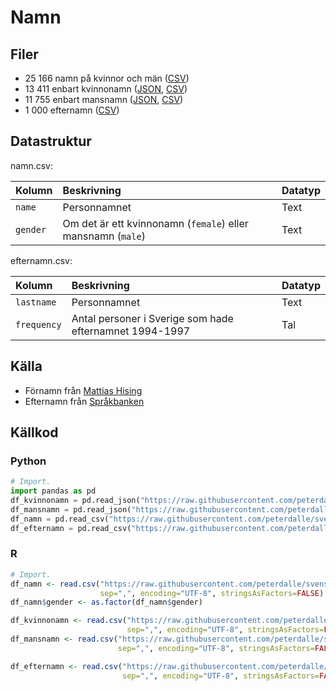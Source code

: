 # Namn

## Filer

- 25 166 namn på kvinnor och män ([CSV](namn.csv))
- 13 411 enbart kvinnonamn ([JSON](kvinnonamn.json), [CSV](kvinnonamn.csv))
- 11 755 enbart mansnamn ([JSON](mansnamn.json), [CSV](mansnamn.csv))
- 1 000 efternamn ([CSV](efternamn.csv))

## Datastruktur

namn.csv:

Kolumn | Beskrivning | Datatyp
:------- | :----------  | :----------
`name` | Personnamnet  | Text
`gender` | Om det är ett kvinnonamn (`female`) eller mansnamn (`male`) | Text

efternamn.csv:

Kolumn | Beskrivning | Datatyp
:------- | :----------  | :----------
`lastname` | Personnamnet  | Text
`frequency` | Antal personer i Sverige som hade efternamnet 1994-1997 | Tal

## Källa

- Förnamn från [Mattias Hising](https://github.com/hising/svensk-data)
- Efternamn från [Språkbanken](https://spraakbanken.gu.se/lb/statistik/lbenamnalf.phtml)

## Källkod

### Python

```py
# Import.
import pandas as pd
df_kvinnonamn = pd.read_json("https://raw.githubusercontent.com/peterdalle/svensktext/master/namn/kvinnonamn.json")
df_mansnamn = pd.read_json("https://raw.githubusercontent.com/peterdalle/svensktext/master/namn/mansnamn.json")
df_namn = pd.read_csv("https://raw.githubusercontent.com/peterdalle/svensktext/master/namn/namn.csv", sep=",", header=0)
df_efternamn = pd.read_csv("https://raw.githubusercontent.com/peterdalle/svensktext/master/namn/efternamn.csv", sep=",", header=0)
```

### R

```r
# Import.
df_namn <- read.csv("https://raw.githubusercontent.com/peterdalle/svensktext/master/namn/namn.csv",
                    sep=",", encoding="UTF-8", stringsAsFactors=FALSE)
df_namn$gender <- as.factor(df_namn$gender)

df_kvinnonamn <- read.csv("https://raw.githubusercontent.com/peterdalle/svensktext/master/namn/kvinnonamn.csv",
                          sep=",", encoding="UTF-8", stringsAsFactors=FALSE, header=FALSE)
df_mansnamn <- read.csv("https://raw.githubusercontent.com/peterdalle/svensktext/master/namn/mansnamn.csv",
                        sep=",", encoding="UTF-8", stringsAsFactors=FALSE, header=FALSE)

df_efternamn <- read.csv("https://raw.githubusercontent.com/peterdalle/svensktext/master/namn/efternamn.csv",
                         sep=",", encoding="UTF-8", stringsAsFactors=FALSE)
```